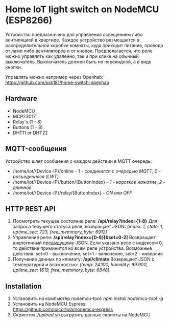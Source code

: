 # Home IoT light switch on NodeMCU (ESP8266)
Устройство предназначено для управления освещением либо вентиляцией в квартире.
Каждое устройство размещается в распределительной коробке комнаты, куда приходит питание, провода от ламп либо вентиляторов и от кнопок.
Предполагается, что реле можно управлять как удаленно, так и при клике на обычный выключатель.
Выключатель должен быть не перекидной, а в виде кнопки.

Управлять можно например через Openhab:
https://github.com/ssk181/home-switch-openhab

## Hardware
- NodeMCU
- MCP23017
- Relay's (1 - 8)
- Buttons (1 - 8)
- DHT11 or DHT22

## MQTT-сообщения
Устройство шлет сообщения о каждом действии в MQTT очередь:

- /home/iot/{Device-IP}/online               *- 1 - соединился с очередью MQTT, 0 - разъединился (LWT)*
- /home/iot/{Device-IP}/button/{ButtonIndex} *- 1 - короткое нажатие, 2 - длинное*
- /home/iot/{Device-IP}/relay/{ButtonIndex}  *- ON или OFF*

## HTTP REST API
1. Посмотреть текущее состояние реле:
   **/api/relay?index={1-8}**
   Для запроса текущего статуса реле, возвращает JSON:
   *{index: 1, state: 1, uptime_sec: 723, free_memmory_byte: 6912}*
2. Управление реле:
   **/api/relay?index={0-8}[&set=0-2]**
   Возвращает аналогичный предыдущему JSON.
   Если указано реле с индексом 0, то действие приминится ко всем реле устройства.
   Возможные действия: set=0 - выключение, set=1 - включение, set=2 - инверсия
3. Получение данных по климату:
   **/api/climate**
   Возвращает JSON с температурой и влажностью:
   *{temp: 24.100, humidity: 99.900, uptime_sec: 1619, free_memmory_byte: 6848}*

## Installation
1. Установить на компьютер nodemcu-tool:
   *npm install nodemcu-tool -g*
2. Установить на NodeMCU Espress:
   https://github.com/loicortola/nodemcu-espress
3. Скриптом *./upload.sh* выгрузить данные скрипты на NodeMCU
